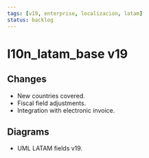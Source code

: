 ```yaml
---
tags: [v19, enterprise, localizacion, latam]
status: backlog
---
```

# l10n_latam_base v19

## Changes
- New countries covered.
- Fiscal field adjustments.
- Integration with electronic invoice.

## Diagrams
- UML LATAM fields v19.




